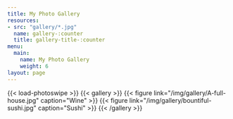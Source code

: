 ```yaml
---
title: My Photo Gallery
resources:
- src: "gallery/*.jpg"
  name: gallery-:counter
  title: gallery-title-:counter
menu:
  main:
    name: My Photo Gallery
    weight: 6
layout: page
---
```

{{< load-photoswipe >}}
{{< gallery >}}
{{< figure link="/img/gallery/A-full-house.jpg" caption="Wine" >}}
{{< figure link="/img/gallery/bountiful-sushi.jpg" caption="Sushi" >}}
{{< /gallery >}}
